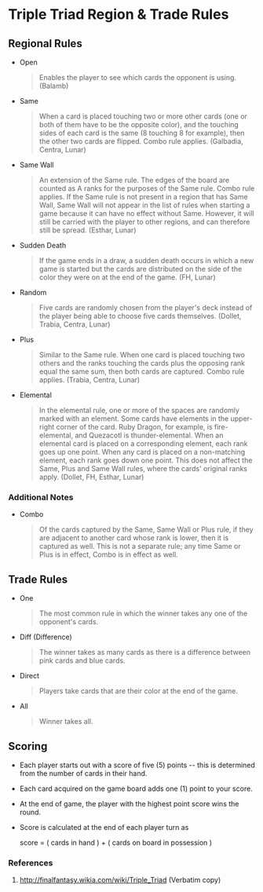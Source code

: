 # Triple Triad Region & Trade Rules

## Regional Rules

  - Open
    > Enables the player to see which cards the opponent is using.
    (Balamb)

  - Same
    > When a card is placed touching two or more other cards (one or both of
    them have to be the opposite color), and the touching sides of each card is
    the same (8 touching 8 for example), then the other two cards are flipped.
    Combo rule applies.
    (Galbadia, Centra, Lunar)

  - Same Wall
    > An extension of the Same rule. The edges of the board are counted as A
    ranks for the purposes of the Same rule. Combo rule applies. If the Same
    rule is not present in a region that has Same Wall, Same Wall will not
    appear in the list of rules when starting a game because it can have no
    effect without Same. However, it will still be carried with the player to
    other regions, and can therefore still be spread.
    (Esthar, Lunar)

  - Sudden Death
    > If the game ends in a draw, a sudden death occurs in which a new game is
    started but the cards are distributed on the side of the color they were on
    at the end of the game.
    (FH, Lunar)

  - Random
    > Five cards are randomly chosen from the player's deck instead of the
    player being able to choose five cards themselves.
    (Dollet, Trabia, Centra, Lunar)

  - Plus
    > Similar to the Same rule. When one card is placed touching two others
    and the ranks touching the cards plus the opposing rank equal the same sum,
    then both cards are captured. Combo rule applies.
    (Trabia, Centra, Lunar)

  - Elemental
    > In the elemental rule, one or more of the spaces are randomly marked
    with an element. Some cards have elements in the upper-right corner of the
    card. Ruby Dragon, for example, is fire-elemental, and Quezacotl is
    thunder-elemental. When an elemental card is placed on a corresponding
    element, each rank goes up one point. When any card is placed on a
    non-matching element, each rank goes down one point. This does not affect
    the Same, Plus and Same Wall rules, where the cards' original ranks apply.
    (Dollet, FH, Esthar, Lunar)

### Additional Notes

  - Combo
    > Of the cards captured by the Same, Same Wall or Plus rule, if they are
    adjacent to another card whose rank is lower, then it is captured as well.
    This is not a separate rule; any time Same or Plus is in effect, Combo is
    in effect as well.

## Trade Rules

  - One
    > The most common rule in which the winner takes any one of the opponent's
    cards.

  - Diff (Difference)
    > The winner takes as many cards as there is a difference between pink
    cards and blue cards.

  - Direct
    > Players take cards that are their color at the end of the game.

  - All
    > Winner takes all.

## Scoring

  - Each player starts out with a score of five (5) points -- this is determined
  from the number of cards in their hand.
  - Each card acquired on the game board adds one (1) point to your score.
  - At the end of game, the player with the highest point score wins the round.
  - Score is calculated at the end of each player turn as

    score = ( cards in hand ) + ( cards on board in possession )

### References

1. http://finalfantasy.wikia.com/wiki/Triple_Triad
(Verbatim copy)
